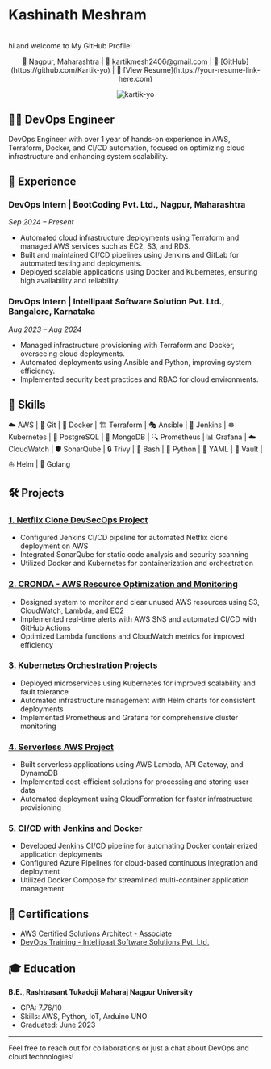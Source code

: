 <p align="center"><h1>Kashinath Meshram</h1><br>hi and welcome to My GitHub Profile!</p>

<p align="center">📍 Nagpur, Maharashtra | 📧 kartikmesh2406@gmail.com | 🔗 [GitHub](https://github.com/Kartik-yo) | 📄 [View Resume](https://your-resume-link-here.com)</p>
 <p align="center"><img src="https://komarev.com/ghpvc/?username=kartik-yo&label=Profile%20views&color=0e75b6&style=flat" alt="kartik-yo" /> </p>

## 👨‍💻 DevOps Engineer

DevOps Engineer with over 1 year of hands-on experience in AWS, Terraform, Docker, and CI/CD automation, focused on optimizing cloud infrastructure and enhancing system scalability.

## 🚀 Experience

### DevOps Intern | BootCoding Pvt. Ltd., Nagpur, Maharashtra
*Sep 2024 – Present*

- Automated cloud infrastructure deployments using Terraform and managed AWS services such as EC2, S3, and RDS.
- Built and maintained CI/CD pipelines using Jenkins and GitLab for automated testing and deployments.
- Deployed scalable applications using Docker and Kubernetes, ensuring high availability and reliability.

### DevOps Intern | Intellipaat Software Solution Pvt. Ltd., Bangalore, Karnataka
*Aug 2023 – Aug 2024*

- Managed infrastructure provisioning with Terraform and Docker, overseeing cloud deployments.
- Automated deployments using Ansible and Python, improving system efficiency.
- Implemented security best practices and RBAC for cloud environments.

## 💼 Skills

☁️ AWS | 🐙 Git | 🐳 Docker | 🏗️ Terraform | 🎭 Ansible | 🔧 Jenkins | ☸️ Kubernetes | 
🐘 PostgreSQL | 🍃 MongoDB | 🔍 Prometheus | 📊 Grafana | ☁️ CloudWatch | 
🛡️ SonarQube | 🔒 Trivy | 🐚 Bash | 🐍 Python | 📄 YAML | 🔐 Vault | ⛵ Helm | 🐹 Golang

## 🛠️ Projects

### [1. Netflix Clone DevSecOps Project](https://github.com/Kartik-yo/Netflix-Clone-DevSecOps-Project)
- Configured Jenkins CI/CD pipeline for automated Netflix clone deployment on AWS
- Integrated SonarQube for static code analysis and security scanning
- Utilized Docker and Kubernetes for containerization and orchestration

### [2. CRONDA - AWS Resource Optimization and Monitoring](https://github.com/Kartik-yo/CRONDA)
- Designed system to monitor and clear unused AWS resources using S3, CloudWatch, Lambda, and EC2
- Implemented real-time alerts with AWS SNS and automated CI/CD with GitHub Actions
- Optimized Lambda functions and CloudWatch metrics for improved efficiency

### [3. Kubernetes Orchestration Projects](https://github.com/Kartik-yo/Kubernetes-Orchestration-Projects)
- Deployed microservices using Kubernetes for improved scalability and fault tolerance
- Automated infrastructure management with Helm charts for consistent deployments
- Implemented Prometheus and Grafana for comprehensive cluster monitoring

### [4. Serverless AWS Project](https://github.com/Kartik-yo/Serverless-AWS-Project)
- Built serverless applications using AWS Lambda, API Gateway, and DynamoDB
- Implemented cost-efficient solutions for processing and storing user data
- Automated deployment using CloudFormation for faster infrastructure provisioning

### [5. CI/CD with Jenkins and Docker](https://github.com/Kartik-yo/CICD-Jenkins-Docker)
- Developed Jenkins CI/CD pipeline for automating Docker containerized application deployments
- Configured Azure Pipelines for cloud-based continuous integration and deployment
- Utilized Docker Compose for streamlined multi-container application management

## 📜 Certifications

- [AWS Certified Solutions Architect - Associate](https://www.credly.com/badges/your-badge-id-here)
- [DevOps Training - Intellipaat Software Solutions Pvt. Ltd.](https://github.com/Kartik-yo/Certifications/blob/main/DevOps_Training_Certificate.pdf)

## 🎓 Education

**B.E., Rashtrasant Tukadoji Maharaj Nagpur University**
- GPA: 7.76/10
- Skills: AWS, Python, IoT, Arduino UNO
- Graduated: June 2023

---

Feel free to reach out for collaborations or just a chat about DevOps and cloud technologies!

